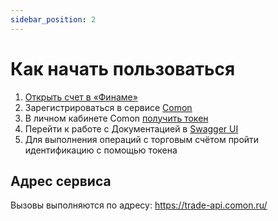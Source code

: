 ```yaml
---
sidebar_position: 2
---
```


# Как начать пользоваться

1. [Открыть счет в «Финаме»](https://open.finam.ru/registration)
2. Зарегистрироваться в сервисе [Comon](https://www.comon.ru/)
3. В личном кабинете Comon [получить токен](ttps://www.comon.ru/my/trade-api/tokens)
4. Перейти к работе с Документацией в [Swagger UI](https://trade-api.comon.ru/swagger/index.html)
5. Для выполнения операций с торговым счётом пройти идентификацию с помощью токена

## Адрес сервиса

Вызовы выполняются по адресу: https://trade-api.comon.ru/
